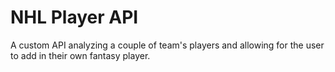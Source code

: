 # NHL Player API

A custom API analyzing a couple of team's players and allowing for the user to add in their own fantasy player.
